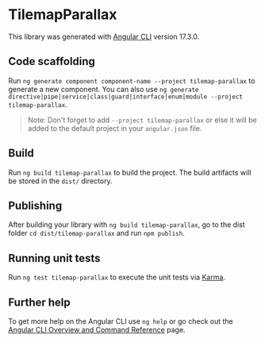 # TilemapParallax

This library was generated with [Angular CLI](https://github.com/angular/angular-cli) version 17.3.0.

## Code scaffolding

Run `ng generate component component-name --project tilemap-parallax` to generate a new component. You can also use `ng generate directive|pipe|service|class|guard|interface|enum|module --project tilemap-parallax`.
> Note: Don't forget to add `--project tilemap-parallax` or else it will be added to the default project in your `angular.json` file. 

## Build

Run `ng build tilemap-parallax` to build the project. The build artifacts will be stored in the `dist/` directory.

## Publishing

After building your library with `ng build tilemap-parallax`, go to the dist folder `cd dist/tilemap-parallax` and run `npm publish`.

## Running unit tests

Run `ng test tilemap-parallax` to execute the unit tests via [Karma](https://karma-runner.github.io).

## Further help

To get more help on the Angular CLI use `ng help` or go check out the [Angular CLI Overview and Command Reference](https://angular.io/cli) page.
